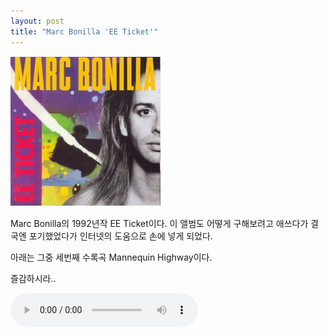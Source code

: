 ```yaml
---
layout: post
title: "Marc Bonilla 'EE Ticket'"
---
```



![image](/assets/images/43577007644e46857be42988a47f02fa.jpg)

Marc Bonilla의 1992년작 EE Ticket이다. 이 앨범도 어떻게 구해보려고 애쓰다가 결국엔 포기했었다가 인터넷의 도움으로 손에 넣게 되었다.

아래는 그중 세번째 수록곡 Mannequin Highway이다. 

즐감하시라..

<audio src="/assets/images/4d6a29db0447fca5331c3dea29ccc316.mp3" controls preload></audio>


